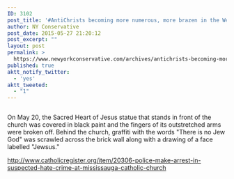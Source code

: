 ```yaml
---
ID: 3102
post_title: '#AntiChrists becoming more numerous, more brazen in the West #WakeUpAmerica'
author: NY Conservative
post_date: 2015-05-27 21:20:12
post_excerpt: ""
layout: post
permalink: >
  https://www.newyorkconservative.com/archives/antichrists-becoming-more-numerous-more-brazen-in-the-west-wakeupamerica/
published: true
aktt_notify_twitter:
  - 'yes'
aktt_tweeted:
  - "1"
---
```

<p><img src="http://www.newyorkconservative.com/wp-content/uploads/2015/05/052815_0119_AntiChrists1.jpg" alt=""/>
	</p><p>On May 20, the Sacred Heart of Jesus statue that stands in front of the church was covered in black paint and the fingers of its outstretched arms were broken off. Behind the church, graffiti with the words "There is no Jew God" was scrawled across the brick wall along with a drawing of a face labelled "Jewsus."
</p><p><a href="http://www.catholicregister.org/item/20306-police-make-arrest-in-suspected-hate-crime-at-mississauga-catholic-church">http://www.catholicregister.org/item/20306-police-make-arrest-in-suspected-hate-crime-at-mississauga-catholic-church</a>
	</p>